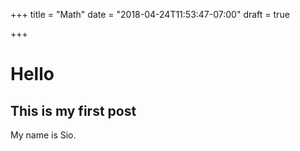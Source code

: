 +++
title = "Math"
date = "2018-04-24T11:53:47-07:00"
draft = true

+++
# Hello

## This is my first post

My name is Sio.

